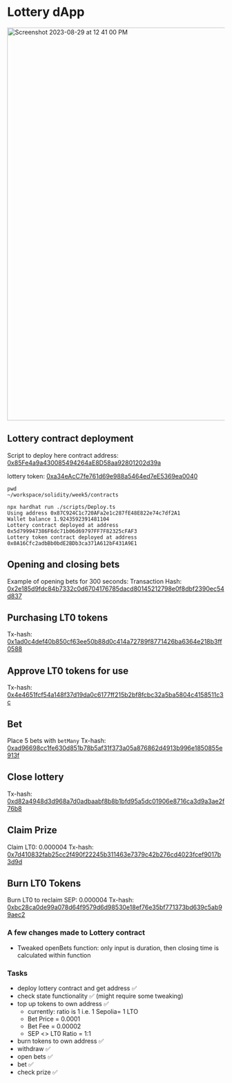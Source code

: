 # Lottery dApp
<img width="908" alt="Screenshot 2023-08-29 at 12 41 00 PM" src="https://github.com/krisoshea-eth/Encode-Bootcamp-Group-9/assets/30440525/3e54536d-5ce6-4bb7-8ca3-7a7558bc553e">

## Lottery contract deployment
Script to deploy here
contract address: [0x85Fe4a9a430085494264aE8D58aa92801202d39a](https://sepolia.etherscan.io/address/0x5d799947386F6dc71b06d69797FF7F82325cFAF3)

lottery token: [0xa34eAcC7fe761d69e988a5464ed7eE5369ea0040](https://sepolia.etherscan.io/address/0xa34eAcC7fe761d69e988a5464ed7eE5369ea0040)

```
pwd
~/workspace/solidity/week5/contracts

npx hardhat run ./scripts/Deploy.ts
Using address 0x87C924C1c720AFa2e1c287fE48E822e74c7df2A1
Wallet balance 1.9243592391481104
Lottery contract deployed at address 0x5d799947386F6dc71b06d69797FF7F82325cFAF3
Lottery token contract deployed at address 0x0A16Cfc2adbBb0bdE2BDb3ca371A612bF431A9E1
```

## Opening and closing bets
Example of opening bets for 300 seconds:
Transaction Hash: [0x2e185d9fdc84b7332c0d6704176785dacd80145212798e0f8dbf2390ec54d837](https://sepolia.etherscan.io/tx/0x2e185d9fdc84b7332c0d6704176785dacd80145212798e0f8dbf2390ec54d837)

## Purchasing LT0 tokens
Tx-hash: [0x1ad0c4def40b850cf63ee50b88d0c414a72789f8771426ba6364e218b3ff0588](https://sepolia.etherscan.io/tx/0x1ad0c4def40b850cf63ee50b88d0c414a72789f8771426ba6364e218b3ff0588)

## Approve LT0 tokens for use
Tx-hash: [0x4e4651fcf54a148f37d19da0c6177ff215b2bf8fcbc32a5ba5804c4158511c3c](https://sepolia.etherscan.io/tx/0x4e4651fcf54a148f37d19da0c6177ff215b2bf8fcbc32a5ba5804c4158511c3c)

## Bet
Place 5 bets with `betMany`
Tx-hash: [0xad96698cc1fe630d851b78b5af31f373a05a876862d4913b996e1850855e913f](https://sepolia.etherscan.io/tx/0xad96698cc1fe630d851b78b5af31f373a05a876862d4913b996e1850855e913f)

## Close lottery
Tx-hash: [0xd82a4948d3d968a7d0adbaabf8b8b1bfd95a5dc01906e8716ca3d9a3ae2f76b8](https://sepolia.etherscan.io/tx/0xd82a4948d3d968a7d0adbaabf8b8b1bfd95a5dc01906e8716ca3d9a3ae2f76b8)

## Claim Prize
Claim LT0: 0.000004
Tx-hash: [0x7d410832fab25cc2f490f22245b311463e7379c42b276cd4023fcef9017b3d9d](https://sepolia.etherscan.io/tx/0x7d410832fab25cc2f490f22245b311463e7379c42b276cd4023fcef9017b3d9d)

## Burn LT0 Tokens
Burn LT0 to reclaim SEP: 0.000004
Tx-hash: [0xbc28ca0de99a078d64f9579d6d98530e18ef76e35bf771373bd639c5ab99aec2](https://sepolia.etherscan.io/tx/0xbc28ca0de99a078d64f9579d6d98530e18ef76e35bf771373bd639c5ab99aec2)

### A few changes made to Lottery contract
- Tweaked openBets function: only input is duration, then closing time is calculated within function

### Tasks
- deploy lottery contract and get address ✅
- check state functionality ✅ (might require some tweaking)
- top up tokens to own address ✅
    - currently: ratio is 1 i.e. 1 Sepolia= 1 LTO
    - Bet Price = 0.0001
    - Bet Fee = 0.00002
    - SEP <> LT0 Ratio = 1:1
- burn tokens to own address ✅
- withdraw  ✅
- open bets ✅
- bet ✅
- check prize ✅
